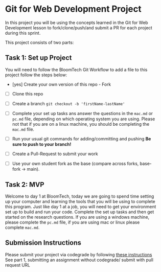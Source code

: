# Git for Web Development Project
In this project you will be using the concepts learned in the Git for Web Development lesson to fork/clone/push/and submit a PR for each project during this sprint.

This project consists of two parts:

## Task 1: Set up Project
You will need to follow the BloomTech Git Workflow to add a file to this project follow the steps below:

- [yes] Create your own version of this repo - Fork
- [ ] Clone this repo
- [ ] Create a branch `git checkout -b 'firstName-lastName'`
- [ ] Complete your set up tasks ans answer the questions in the `mac.md` or `pc.md` file, depending on which operating system you are using. Please not that if you are on a linux machine, you should be completing the `mac.md` file.
- [ ] Run your usual git commands for adding/committing and pushing **Be sure to push to your branch!**
- [ ] Create a Pull-Request to submit your work
- [ ] Use your own student fork as the base (compare across forks, base-fork -> main).


## Task 2: MVP

Welcome to day 1 at BloomTech, today we are going to spend time setting up your computer and learning the tools that you will be using to complete this program. Just like day 1 at a job, you will need to get your environment set up to build and run your code. Complete the set up tasks and then get started on the research questions. If you are using a windows machine, please complete the `pc.md` file, if you are using mac or linux please complete `mac.md`.

## Submission Instructions 

Please submit your project via codegrade by following [these instructions](https://bloomtech.notion.site/BloomTech-Git-Flow-Step-by-step-269f68ae3bf64eb689a8328715a179f9) See part 1, submitting an assignment without codegrade/ submit with pull request URL
